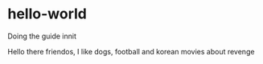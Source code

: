 # hello-world
Doing the guide innit

Hello there friendos, I like dogs, football and korean movies about revenge
